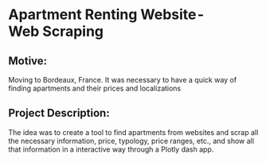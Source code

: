 <h1>Apartment Renting Website - Web Scraping</h1>
<h2>Motive:</h2>
<p>Moving to Bordeaux, France. It was necessary to have a quick way of finding apartments and their prices and localizations</p>
<h2>Project Description:</h2>
<p>The idea was to create a tool to find apartments from websites and scrap all the necessary information, price, typology,
price ranges, etc., and show all that information in a interactive way through a Plotly dash app.</p>
